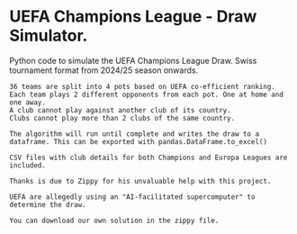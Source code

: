 # UEFA Champions League - Draw Simulator.
Python code to simulate the UEFA Champions League Draw. Swiss tournament format from 2024/25 season onwards.

    36 teams are split into 4 pots based on UEFA co-efficient ranking.
    Each team plays 2 different opponents from each pot. One at home and one away.
    A club cannot play against another club of its country.
    Clubs cannot play more than 2 clubs of the same country.

    The algorithm will run until complete and writes the draw to a dataframe. This can be exported with pandas.DataFrame.to_excel() 
    
    CSV files with club details for both Champions and Europa Leagues are included.

    Thanks is due to Zippy for his unvaluable help with this project.
    
    UEFA are allegedly using an "AI-facilitated supercomputer" to determine the draw.

    You can download our own solution in the zippy file.  

    
